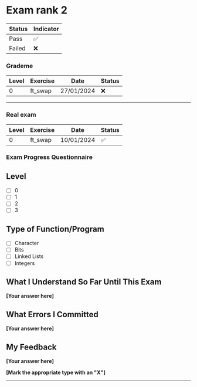 # Exam rank 2 


| Status  | Indicator  |
|---------|------------|
| Pass    | ✅         |
| Failed  | ❌         |



### Grademe


| Level            |      Exercise      | Date             | Status        |
|------------------|--------------------|------------------|---------------|
| 0                |      ft_swap       | 27/01/2024       | ❌            |





---


### Real exam

| Level            |    Exercise      |      Date         | Status  |
|------------------|------------------|-------------------|---------|
| 0                | ft_swap          |   10/01/2024      |   ✅    |


###  Exam Progress Questionnaire

## Level

- [ ] 0
- [ ] 1
- [ ] 2
- [ ] 3

## Type of Function/Program

- [ ] Character
- [ ] Bits
- [ ] Linked Lists
- [ ] Integers

## What I Understand So Far Until This Exam

**[Your answer here]**

## What Errors I Committed

**[Your answer here]**

## My Feedback

**[Your answer here]**

**[Mark the appropriate type with an "X"]**

---
